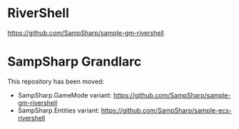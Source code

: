 RiverShell
==========

https://github.com/SampSharp/sample-gm-rivershell


SampSharp Grandlarc
===================
This repository has been moved:

- SampSharp.GameMode variant: https://github.com/SampSharp/sample-gm-rivershell
- SampSharp.Entities variant: https://github.com/SampSharp/sample-ecs-rivershell